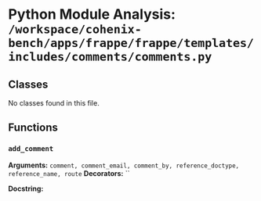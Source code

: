 # Python Module Analysis: `/workspace/cohenix-bench/apps/frappe/frappe/templates/includes/comments/comments.py`

## Classes

No classes found in this file.


## Functions

### `add_comment`
**Arguments:** `comment, comment_email, comment_by, reference_doctype, reference_name, route`
**Decorators:** ``

**Docstring:**
```

```

